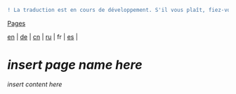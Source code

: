 ```diff
! La traduction est en cours de développement. S'il vous plaît, fiez-vous à la version originale en anglais. 
```

[Pages](https://github.com/syncloud/docs/blob/master/fr/index.md#Pages)

[en](https://github.com/syncloud/platform/wiki/Device-activation) | 
[de](https://github.com/syncloud/docs/blob/master/de/content/Device-activation.md) | 
[cn](https://github.com/syncloud/docs/blob/master/cn/content/Device-activation.md) | 
[ru](https://github.com/syncloud/docs/blob/master/ru/content/Device-activation.md) | 
fr | 
[es](https://github.com/syncloud/docs/blob/master/es/content/Device-activation.md) | 

# *insert page name here*

*insert content here*
